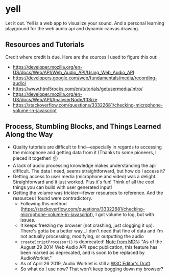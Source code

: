# yell
Let it out. Yell is a web app to visualize your sound. And a personal learning playground for the web audio api and dynamic canvas drawing.

## Resources and Tutorials
Credit where credit is due. Here are the sources I used to figure this out:
- <https://developer.mozilla.org/en-US/docs/Web/API/Web_Audio_API/Using_Web_Audio_API>
- <https://developers.google.com/web/fundamentals/media/recording-audio/>
- <https://www.html5rocks.com/en/tutorials/getusermedia/intro/>
- <https://developer.mozilla.org/en-US/docs/Web/API/AnalyserNode/fftSize>
- <https://stackoverflow.com/questions/33322681/checking-microphone-volume-in-javascript>

## Process, Stumbling Blocks, and Things Learned Along the Way
- Quality tutorials are difficult to find—especially in regards to accessing the microphone and getting data from it (Thanks to some pioneers, I pieced it together! ☝️)
- A lack of audio processing knowledge makes understanding the api difficult. The data I need, seems straightforward, but how do I access it?
- Getting access to user media (microphone and video) was a delight. Straighforward and it just worked. Plus it's fun! Think of all the cool things you can build with user generated input!
- Getting the volume was trickier—fewer resources to reference. And the resources I found were contradictory.
  + Following this method (<https://stackoverflow.com/questions/33322681/checking-microphone-volume-in-javascript>), I got volume to log, but with issues.
  + It keeps freezing my browser (not crashing, just clogging it up). There's gotta be a better way...I don't need that fine of data and I'm not actually processing, modifying, or outputting the audio
  + `create​Script​Processor()` is deprecated! [Note from MDN](https://developer.mozilla.org/en-US/docs/Web/API/BaseAudioContext/createScriptProcessor): "As of the August 29 2014 Web Audio API spec publication, this feature has been marked as deprecated, and is soon to be replaced by AudioWorklet."
  + As of April 26 2019, Audio Worklet is still a [W3C Editor's Draft](https://webaudio.github.io/web-audio-api/#AudioWorklet).
  + So what do I use now? That won't keep bogging down my browser? 